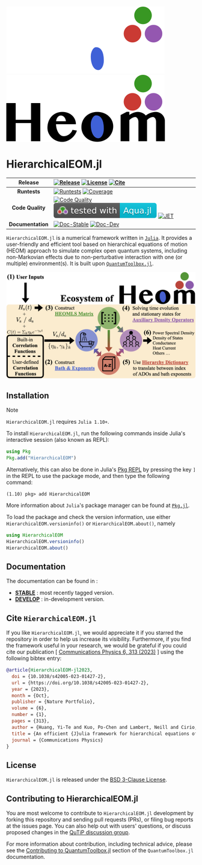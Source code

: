 ![Fancy logo](./docs/src/assets/logo-dark.png#gh-dark-mode-only)
![Fancy logo](./docs/src/assets/logo.png#gh-light-mode-only)

# HierarchicalEOM.jl

| **Release**       | [![Release][release-img]][release-url] [![License][license-img]][license-url] [![Cite][cite-img]][cite-url] |
|:-----------------:|:-------------|
| **Runtests**      | [![Runtests][runtests-img]][runtests-url] [![Coverage][codecov-img]][codecov-url] |
| **Code Quality**  | [![Code Quality][code-quality-img]][code-quality-url] [![Aqua QA][aqua-img]][aqua-url] [![JET][jet-img]][jet-url] |
| **Documentation** | [![Doc-Stable][docs-stable-img]][docs-stable-url] [![Doc-Dev][docs-develop-img]][docs-develop-url] |

[release-img]: https://img.shields.io/github/release/qutip/HierarchicalEOM.jl.svg
[release-url]: https://github.com/qutip/HierarchicalEOM.jl/releases

[license-img]: https://img.shields.io/badge/license-New%20BSD-blue.svg
[license-url]: https://opensource.org/licenses/BSD-3-Clause

[cite-img]: https://img.shields.io/badge/cite-Commun._Phys._6%2C_313_(2023)-blue
[cite-url]: https://doi.org/10.1038/s42005-023-01427-2

[runtests-img]: https://github.com/qutip/HierarchicalEOM.jl/actions/workflows/Runtests.yml/badge.svg
[runtests-url]: https://github.com/qutip/HierarchicalEOM.jl/actions/workflows/Runtests.yml

[codecov-img]: https://codecov.io/gh/qutip/HierarchicalEOM.jl/graph/badge.svg?token=ICFVVNuLHW
[codecov-url]: https://codecov.io/gh/qutip/HierarchicalEOM.jl

[code-quality-img]: https://github.com/qutip/HierarchicalEOM.jl/actions/workflows/Code-Quality.yml/badge.svg 
[code-quality-url]: https://github.com/qutip/HierarchicalEOM.jl/actions/workflows/Code-Quality.yml

[aqua-img]: https://raw.githubusercontent.com/JuliaTesting/Aqua.jl/master/badge.svg
[aqua-url]: https://github.com/JuliaTesting/Aqua.jl

[jet-img]: https://img.shields.io/badge/%F0%9F%9B%A9%EF%B8%8F_tested_with-JET.jl-233f9a
[jet-url]: https://github.com/aviatesk/JET.jl

[docs-stable-img]: https://img.shields.io/badge/docs-stable-blue.svg
[docs-stable-url]: https://qutip.org/HierarchicalEOM.jl/stable/
[docs-develop-img]: https://img.shields.io/badge/docs-dev-blue.svg
[docs-develop-url]: https://qutip.org/HierarchicalEOM.jl/dev/

`HierarchicalEOM.jl` is a numerical framework written in [`Julia`](https://julialang.org/). It provides a user-friendly and efficient tool based on hierarchical equations of motion (HEOM) approach to simulate complex open quantum systems, including non-Markovian effects due to non-perturbative interaction with one (or multiple) environment(s). It is built upon [`QuantumToolbox.jl`](https://github.com/qutip/QuantumToolbox.jl).

![](./docs/src/assets/heom_ecosystem.jpeg)

## Installation

> [!NOTE]
> `HierarchicalEOM.jl` requires `Julia 1.10+`.

To install `HierarchicalEOM.jl`, run the following commands inside Julia's interactive session (also known as REPL):
```julia
using Pkg
Pkg.add("HierarchicalEOM")
```
Alternatively, this can also be done in Julia's [Pkg REPL](https://julialang.github.io/Pkg.jl/v1/getting-started/) by pressing the key `]` in the REPL to use the package mode, and then type the following command:
```julia-REPL
(1.10) pkg> add HierarchicalEOM
```
More information about `Julia`'s package manager can be found at [`Pkg.jl`](https://julialang.github.io/Pkg.jl/v1/).  

To load the package and check the version information, use either `HierarchicalEOM.versioninfo()` or `HierarchicalEOM.about()`, namely
```julia
using HierarchicalEOM
HierarchicalEOM.versioninfo()
HierarchicalEOM.about()
```

## Documentation
The documentation can be found in :
- [**STABLE**](https://qutip.org/HierarchicalEOM.jl/stable) : most recently tagged version.
- [**DEVELOP**](https://qutip.org/HierarchicalEOM.jl/dev/) : in-development version.

## Cite `HierarchicalEOM.jl`
If you like `HierarchicalEOM.jl`, we would appreciate it if you starred the repository in order to help us increase its visibility. Furthermore, if you find the framework useful in your research, we would be grateful if you could cite our publication [ [Communications Physics 6, 313 (2023)](https://doi.org/10.1038/s42005-023-01427-2)  ] using the following bibtex entry:
```bib
@article{HierarchicalEOM-jl2023,
  doi = {10.1038/s42005-023-01427-2},
  url = {https://doi.org/10.1038/s42005-023-01427-2},
  year = {2023},
  month = {Oct},
  publisher = {Nature Portfolio},
  volume = {6},
  number = {1},
  pages = {313},
  author = {Huang, Yi-Te and Kuo, Po-Chen and Lambert, Neill and Cirio, Mauro and Cross, Simon and Yang, Shen-Liang and Nori, Franco and Chen, Yueh-Nan},
  title = {An efficient {J}ulia framework for hierarchical equations of motion in open quantum systems},
  journal = {Communications Physics}
}
```

## License
`HierarchicalEOM.jl` is released under the [BSD 3-Clause License](./LICENSE.md).

## Contributing to HierarchicalEOM.jl

You are most welcome to contribute to `HierarchicalEOM.jl` development by forking this repository and sending pull requests (PRs), or filing bug reports at the issues page. You can also help out with users' questions, or discuss proposed changes in the [QuTiP discussion group](https://groups.google.com/g/qutip).

For more information about contribution, including technical advice, please see the [Contributing to QuantumToolbox.jl](https://qutip.org/QuantumToolbox.jl/stable/resources/contributing) section of the `QuantumToolbox.jl` documentation.
